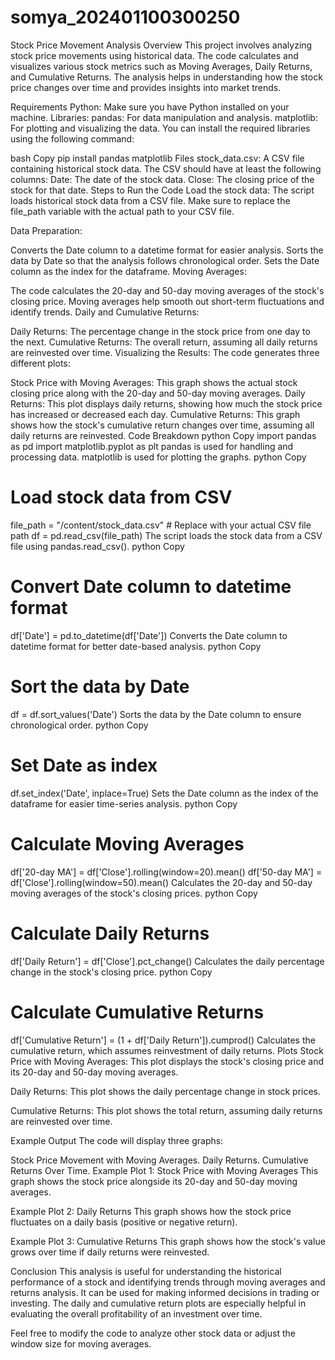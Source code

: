 # somya_202401100300250
Stock Price Movement Analysis
Overview
This project involves analyzing stock price movements using historical data. The code calculates and visualizes various stock metrics such as Moving Averages, Daily Returns, and Cumulative Returns. The analysis helps in understanding how the stock price changes over time and provides insights into market trends.

Requirements
Python: Make sure you have Python installed on your machine.
Libraries:
pandas: For data manipulation and analysis.
matplotlib: For plotting and visualizing the data.
You can install the required libraries using the following command:

bash
Copy
pip install pandas matplotlib
Files
stock_data.csv: A CSV file containing historical stock data. The CSV should have at least the following columns:
Date: The date of the stock data.
Close: The closing price of the stock for that date.
Steps to Run the Code
Load the stock data: The script loads historical stock data from a CSV file. Make sure to replace the file_path variable with the actual path to your CSV file.

Data Preparation:

Converts the Date column to a datetime format for easier analysis.
Sorts the data by Date so that the analysis follows chronological order.
Sets the Date column as the index for the dataframe.
Moving Averages:

The code calculates the 20-day and 50-day moving averages of the stock's closing price. Moving averages help smooth out short-term fluctuations and identify trends.
Daily and Cumulative Returns:

Daily Returns: The percentage change in the stock price from one day to the next.
Cumulative Returns: The overall return, assuming all daily returns are reinvested over time.
Visualizing the Results: The code generates three different plots:

Stock Price with Moving Averages: This graph shows the actual stock closing price along with the 20-day and 50-day moving averages.
Daily Returns: This plot displays daily returns, showing how much the stock price has increased or decreased each day.
Cumulative Returns: This graph shows how the stock's cumulative return changes over time, assuming all daily returns are reinvested.
Code Breakdown
python
Copy
import pandas as pd
import matplotlib.pyplot as plt
pandas is used for handling and processing data.
matplotlib is used for plotting the graphs.
python
Copy
# Load stock data from CSV
file_path = "/content/stock_data.csv"  # Replace with your actual CSV file path
df = pd.read_csv(file_path)
The script loads the stock data from a CSV file using pandas.read_csv().
python
Copy
# Convert Date column to datetime format
df['Date'] = pd.to_datetime(df['Date'])
Converts the Date column to datetime format for better date-based analysis.
python
Copy
# Sort the data by Date
df = df.sort_values('Date')
Sorts the data by the Date column to ensure chronological order.
python
Copy
# Set Date as index
df.set_index('Date', inplace=True)
Sets the Date column as the index of the dataframe for easier time-series analysis.
python
Copy
# Calculate Moving Averages
df['20-day MA'] = df['Close'].rolling(window=20).mean()
df['50-day MA'] = df['Close'].rolling(window=50).mean()
Calculates the 20-day and 50-day moving averages of the stock's closing prices.
python
Copy
# Calculate Daily Returns
df['Daily Return'] = df['Close'].pct_change()
Calculates the daily percentage change in the stock's closing price.
python
Copy
# Calculate Cumulative Returns
df['Cumulative Return'] = (1 + df['Daily Return']).cumprod()
Calculates the cumulative return, which assumes reinvestment of daily returns.
Plots
Stock Price with Moving Averages: This plot displays the stock's closing price and its 20-day and 50-day moving averages.

Daily Returns: This plot shows the daily percentage change in stock prices.

Cumulative Returns: This plot shows the total return, assuming daily returns are reinvested over time.

Example Output
The code will display three graphs:

Stock Price Movement with Moving Averages.
Daily Returns.
Cumulative Returns Over Time.
Example Plot 1: Stock Price with Moving Averages
This graph shows the stock price alongside its 20-day and 50-day moving averages.

Example Plot 2: Daily Returns
This graph shows how the stock price fluctuates on a daily basis (positive or negative return).

Example Plot 3: Cumulative Returns
This graph shows how the stock's value grows over time if daily returns were reinvested.

Conclusion
This analysis is useful for understanding the historical performance of a stock and identifying trends through moving averages and returns analysis. It can be used for making informed decisions in trading or investing. The daily and cumulative return plots are especially helpful in evaluating the overall profitability of an investment over time.

Feel free to modify the code to analyze other stock data or adjust the window size for moving averages.
